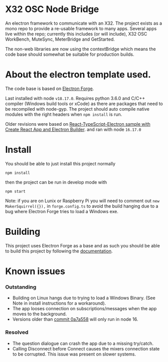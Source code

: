 # X32 OSC Node Bridge

An electron framework to communicate with an X32. The project exists as a mono repo to provide a re-usable framework to many apps. Several apps live within the repo; currently this includes (or will include), X32 OSC WorkBench, MuteSync, MeterBridge and GetStarted.

The non-web libraries are now using the contextBridge which means the code base should somewhat be suitable for production builds.

# About the electron template used.

The code base is based on [Electron Forge](https://www.electronforge.io/guides/framework-integration/react-with-typescript).

Last installed with node `v18.17.0`. Requires python 3.6.0 and C/C++ compiler (Windows build tools or xCode) as there are packages that need to be recompiled with node-gyp. The project should auto compile native modules with the right headers when `npm install` is run.

Older revisions were based on [React-TypeScript-Electron sample with Create React App and Electron Builder](https://github.com/yhirose/react-typescript-electron-sample-with-create-react-app-and-electron-builder). and ran with node `16.17.0`

# Install

You should be able to just install this project normally

```
npm install
```

then the project can be run in develop mode with

```
npm start
```

Note: if you are on Lunix or Raspberry Pi you will need to comment out `new MakerSquirrel({}),` in `forge.config.ts` to avoid the build hanging due to a bug where Electron Forge tries to load a Windows exe.

# Building

This project uses Electron Forge as a base and as such you should be able to build this project by following the [documentation](https://www.electronforge.io/guides/framework-integration/react-with-typescript).

# Known issues

### Outstanding

- Building on Linux hangs due to trying to load a Windows Binary. (See Note in install instructions for a workaround).
- The app looses connection on subscriptions/messages when the app moves to the background.
- Versions older than [commit 0a7a558](https://github.com/JoueBien/X32-OSC-Node-Bridge/commit/0a7a5585a7015e15933ec6903eb830f2791deaec) will only run in node 16.

### Resolved

- The question dialogue can crash the app due to a missing try/catch.
- Calling Disconnect before Connect causes the mixers connection state to be corrupted. This issue was present on slower systems.
